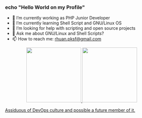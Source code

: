 ### echo "Hello World on my Profile"

- 🔭 I’m currently working as PHP Junior Developer
- 🌱 I’m currently learning Shell Script and GNU/Linux OS
- 🤔 I’m looking for help with scripting and open source projects
- 💬 Ask me about GNU/Linux and Shell Scripts?
- 📫 How to reach me: rhuan.pksf@gmail.com

<div align="center">
  <a href="https://github.com/rhuan-pk">
  <img height="180em" src="https://github-readme-stats.vercel.app/api?username=rhuan-pk&show_icons=true&theme=dark&include_all_commits=true&count_private=true">
  <img height="180em" src="https://github-readme-stats.vercel.app/api/top-langs/?username=rhuan-pk&layout=compact&langs_count=7&theme=dark">
</div>

Assiduous of DevOps culture and possible a future member of it.
